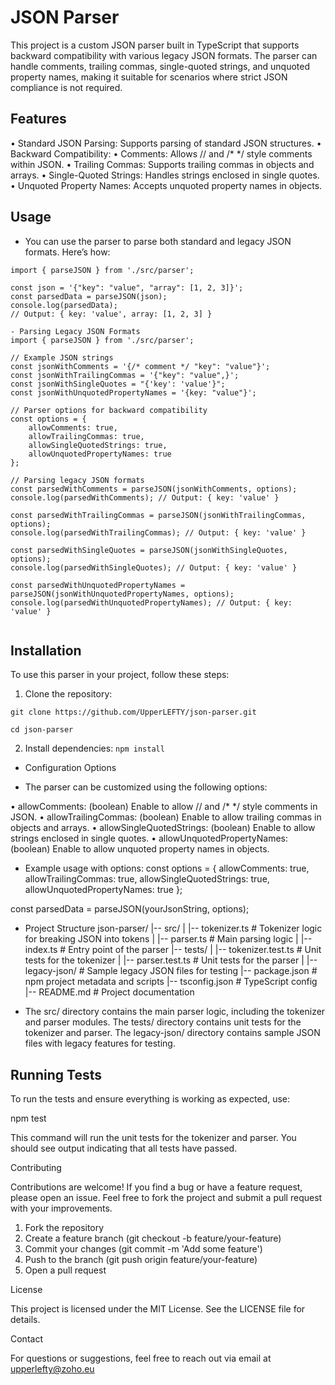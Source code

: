 # JSON Parser

This project is a custom JSON parser built in TypeScript that supports backward compatibility with various legacy JSON formats. The parser can handle comments, trailing commas, single-quoted strings, and unquoted property names, making it suitable for scenarios where strict JSON compliance is not required.

## Features

•	Standard JSON Parsing: Supports parsing of standard JSON structures.
•	Backward Compatibility:
•	Comments: Allows // and /* */ style comments within JSON.
•	Trailing Commas: Supports trailing commas in objects and arrays.
•	Single-Quoted Strings: Handles strings enclosed in single quotes.
•	Unquoted Property Names: Accepts unquoted property names in objects.

## Usage

- You can use the parser to parse both standard and legacy JSON formats. Here’s how:
``` 
import { parseJSON } from './src/parser';

const json = '{"key": "value", "array": [1, 2, 3]}';
const parsedData = parseJSON(json);
console.log(parsedData);
// Output: { key: 'value', array: [1, 2, 3] }

- Parsing Legacy JSON Formats
import { parseJSON } from './src/parser';

// Example JSON strings
const jsonWithComments = '{/* comment */ "key": "value"}';
const jsonWithTrailingCommas = '{"key": "value",}';
const jsonWithSingleQuotes = "{'key': 'value'}";
const jsonWithUnquotedPropertyNames = '{key: "value"}';

// Parser options for backward compatibility
const options = {
    allowComments: true,
    allowTrailingCommas: true,
    allowSingleQuotedStrings: true,
    allowUnquotedPropertyNames: true
};

// Parsing legacy JSON formats
const parsedWithComments = parseJSON(jsonWithComments, options);
console.log(parsedWithComments); // Output: { key: 'value' }

const parsedWithTrailingCommas = parseJSON(jsonWithTrailingCommas, options);
console.log(parsedWithTrailingCommas); // Output: { key: 'value' }

const parsedWithSingleQuotes = parseJSON(jsonWithSingleQuotes, options);
console.log(parsedWithSingleQuotes); // Output: { key: 'value' }

const parsedWithUnquotedPropertyNames = parseJSON(jsonWithUnquotedPropertyNames, options);
console.log(parsedWithUnquotedPropertyNames); // Output: { key: 'value' }
  
```
## Installation

To use this parser in your project, follow these steps:

1. Clone the repository:

`git clone https://github.com/UpperLEFTY/json-parser.git`

`cd json-parser`

2. Install dependencies:
`npm install`

- Configuration Options

- The parser can be customized using the following options:

•	allowComments: (boolean) Enable to allow // and /* */ style comments in JSON.
•	allowTrailingCommas: (boolean) Enable to allow trailing commas in objects and arrays.
•	allowSingleQuotedStrings: (boolean) Enable to allow strings enclosed in single quotes.
•	allowUnquotedPropertyNames: (boolean) Enable to allow unquoted property names in objects.

- Example usage with options:
  const options = {
    allowComments: true,
    allowTrailingCommas: true,
    allowSingleQuotedStrings: true,
    allowUnquotedPropertyNames: true
};

const parsedData = parseJSON(yourJsonString, options);

- Project Structure
json-parser/
|-- src/
|   |-- tokenizer.ts         # Tokenizer logic for breaking JSON into tokens
|   |-- parser.ts            # Main parsing logic
|   |-- index.ts             # Entry point of the parser
|-- tests/
|   |-- tokenizer.test.ts    # Unit tests for the tokenizer
|   |-- parser.test.ts       # Unit tests for the parser
|   |-- legacy-json/         # Sample legacy JSON files for testing
|-- package.json             # npm project metadata and scripts
|-- tsconfig.json            # TypeScript config
|-- README.md                # Project documentation

- The src/ directory contains the main parser logic, including the tokenizer and parser modules. The tests/ directory contains unit tests for the tokenizer and parser. The legacy-json/ directory contains sample JSON files with legacy features for testing.

## Running Tests
To run the tests and ensure everything is working as expected, use:

npm test

This command will run the unit tests for the tokenizer and parser. You should see output indicating that all tests have passed.

Contributing

Contributions are welcome! If you find a bug or have a feature request, please open an issue. Feel free to fork the project and submit a pull request with your improvements.

1.	Fork the repository
2.	Create a feature branch (git checkout -b feature/your-feature)
3.	Commit your changes (git commit -m 'Add some feature')
4.	Push to the branch (git push origin feature/your-feature)
5.	Open a pull request

License

This project is licensed under the MIT License. See the LICENSE file for details.

Contact

For questions or suggestions, feel free to reach out via email at upperlefty@zoho.eu
